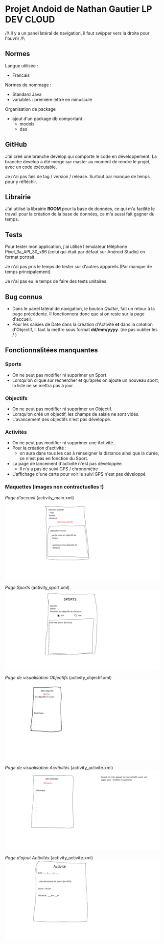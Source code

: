 # Projet Andoid de Nathan Gautier LP DEV CLOUD

/!\ Il y a un panel latéral de navigation, il faut swipper vers la droite pour l'ouvrir /!\

## Normes

Langue utilisée :
- Francais

Normes de nommage :
- Standard Java
- variables : première lettre en minuscule

Organisation de package
- ajout d'un package db comportant :
  - models
  - dao

## GitHub

J'ai créé une branche develop qui comporte le code en développement.
La branche develop a été merge sur master au moment de rendre le projet, avec un code éxécutable.

Je n'ai pas fais de tag / version / release. Surtout par manque de temps pour y réfléchir.

## Librairie

J'ai utilisé la librairie **ROOM** pour la base de données, ce qui m'a facilité le travail pour la création de la base de données, ca m'a aussi fait gagner du temps.

## Tests

Pour tester mon application, j'ai utilisé l'émulateur téléphone Pixel_3a_API_30_x86 (celui qui était par défaut sur Android Studio) en format portrait.

Je n'ai pas pris le temps de tester sur d'autres appareils.(Par manque de temps principalement)

Je n'ai pas eu le temps de faire des tests unitaires.

## Bug connus

- Dans le panel latéral de navigation, le bouton *Quitter*, fait un retour à la page précédente. Il fonctionnera donc que si on reste sur la page d'accueil.
- Pour les saisies de Date dans la création d'Activité **et** dans la création d'Objectif, il faut la mettre sous format **dd/mm/yyyy**. (ne pas oublier les / )

## Fonctionnalitées manquantes

### Sports

- On ne peut pas modifier ni supprimer un Sport.
- Lorsqu'on clique sur rechercher et qu'après on ajoute un nouveau sport, la liste ne se mettra pas à jour.

### Objectifs

- On ne peut pas modifier ni supprimer un Objectif.
- Lorsqu'on créé un objectif, les champs de saisie ne sont vidés.
- L'avancement des objectifs n'est pas développé.

### Activités

- On ne peut pas modifier ni supprimer une Activité.
- Pour la création d'activité :
  - on aura dans tous les cas à renseigner la distance ainsi que la durée, ce n'est pas en fonction du Sport.
- La page de lancement d'activité n'est pas développée.
  - Il n'y a pas de suivi GPS / chronomètre
- L'affichage d'une carte pour voir le suivi GPS n'est pas développé

### Maquettes (images non contractuelles !)

*Page d'accueil* (activity_main.xml)
![id](/images/accueil.png)

*Page Sports* (activity_sport.xml)
![id](/images/lesSports.png)

*Page de visualisation Objectifs* (activity_objectif.xml)
![id](/images/lesObjectifs.png)

*Page de visualisation Acvtivités* (activity_activite.xml)
![id](/images/lesActivites.png)

*Page d'ajout Activités* (activity_activite.xml)
![id](/images/lesActivitesAjouter.png)
